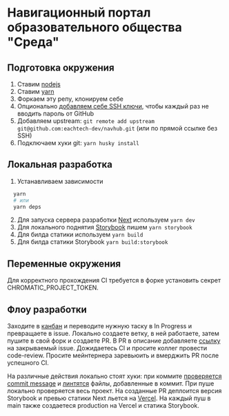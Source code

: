 # Навигационный портал образовательного общества "Среда"

## Подготовка окружения

1. Ставим [nodejs](https://nodejs.org/en/)
2. Ставим [yarn](https://yarnpkg.com/)
3. Форкаем эту репу, клонируем себе
4. Опционально [добавляем себе SSH ключи](https://only-to-top.ru/blog/tools/2019-12-08-git-ssh-windows.html), чтобы каждый раз не вводить пароль от GitHub
5. Добавляем upstream: `git remote add upstream git@github.com:eachtech-dev/navhub.git` (или по прямой ссылке без SSH)
6. Подключаем хуки git: `yarn husky install`

## Локальная разработка

1. Устанавливаем зависимости
  ```bash
    yarn
    # или
    yarn deps
  ```
2. Для запуска сервера разработки [Next](https://nextjs.org/) используем `yarn dev`
3. Для локального поднятия [Storybook](https://storybook.js.org/) пишем `yarn storybook`
4. Для билда статики используем `yarn build`
5. Для билда статики Storybook `yarn build:storybook`

## Переменные окружения

Для корректного прохождения CI требуется в форке установить секрет CHROMATIC_PROJECT_TOKEN.

## Флоу разработки

Заходите в [канбан](https://github.com/eachtech-dev/navhub/projects/1) и переводите нужную таску в In Progress и превращаете в issue. Локально создаете ветку, в ней работаете, затем пушите в свой форк и создаете PR. В PR в описание добавляете [ссылку](https://docs.github.com/en/github/managing-your-work-on-github/linking-a-pull-request-to-an-issue) на закрываемый issue. Дожидаетесь CI и просите коллег провести code-review. Просите мейнтернера заревьюить и вмерджить PR после успешного CI.

На различные действия локально стоят хуки: при коммите [проверяется commit message](https://commitlint.js.org/#/) и [линтятся](https://eslint.org/) файлы, добавленные в коммит. При пуше локально проверяется весь проект. На созданные PR деплоится версия Storybook и превью статики Next льется на [Vercel](https://vercel.com). На каждый пуш в main также создаетеся production на Vercel и статика Storybook.
